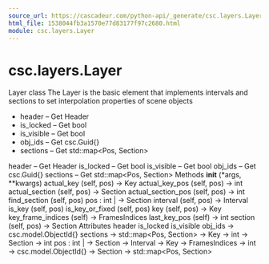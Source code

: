 ```yaml
---
source_url: https://cascadeur.com/python-api/_generate/csc.layers.Layer.html
html_file: 1538044fb3a1570e77d83177f97c2680.html
module: csc.layers.Layer
---
```


# csc.layers.Layer 

Layer class The Layer is the basic element that implements intervals and sections to set
interpolation properties of scene objects
- header – Get Header
- is_locked – Get bool
- is_visible – Get bool
- obj_ids – Get csc.Guid{}
- sections – Get std::map<Pos, Section>

header – Get Header is_locked – Get bool is_visible – Get bool obj_ids – Get csc.Guid{} sections – Get std::map<Pos, Section> Methods __init__ (*args, **kwargs) actual_key (self, pos) -> Key actual_key_pos (self, pos) -> int actual_section (self, pos) -> Section actual_section_pos (self, pos) -> int find_section (self, pos) pos : int | -> Section interval (self, pos) -> Interval is_key (self, pos) is_key_or_fixed (self, pos) key (self, pos) -> Key key_frame_indices (self) -> FramesIndices last_key_pos (self) -> int section (self, pos) -> Section Attributes header is_locked is_visible obj_ids -> csc.model.ObjectId{} sections -> std::map<Pos, Section> -> Key -> int -> Section -> int pos : int | -> Section -> Interval -> Key -> FramesIndices -> int -> csc.model.ObjectId{} -> Section -> std::map<Pos, Section>